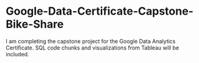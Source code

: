 # Google-Data-Certificate-Capstone-Bike-Share
I am completing the capstone project for the Google Data Analytics Certificate. SQL code chunks and visualizations from Tableau will be included.
